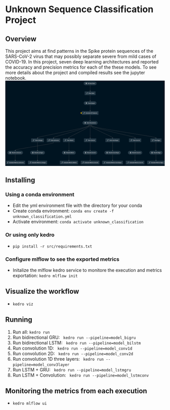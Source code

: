 # Unknown Sequence Classification Project

## Overview

This project aims at find patterns in the Spike protein sequences of the SARS-CoV-2 virus that may possibly separate severe from mild cases of COVID-19. In this project, seven deep learning architectures and reported the accuracy and precision metrics for each of the these models. To see more details about the project and compiled results see the jupyter notebook.
![workflow](img/workflow.png)

## Installing
### Using a conda environment
- Edit the yml environment file with the directory for your conda
- Create conda environment: ```conda env create -f unknown_classification.yml```
- Activate environment: ``` conda activate unknown_classification ```

### Or using only kedro
- ```pip install -r src/requirements.txt```

### Configure mlflow to see the exported metrics
- Initalize the mlflow kedro service to monitore the execution and metrics exportation: ```kedro mlflow init```

## Visualize the workflow
- ```kedro viz```

## Running
1. Run all:  ``` kedro run ``` 
2. Run bidirectional GRU:  ``` kedro run --pipeline=model_bigru``` 
3. Run bidirectional LSTM:  ``` kedro run --pipeline=model_bilstm``` 
4. Run convolution 1D:  ``` kedro run --pipeline=model_conv1d```  
5. Run convolution 2D:  ``` kedro run --pipeline=model_conv2d```   
6. Run convolution 1D three layers:  ``` kedro run --pipeline=model_conv3layer``` 
7. Run LSTM + GRU:  ``` kedro run --pipeline=model_lstmgru``` 
8. Run LSTM + Convolution:  ``` kedro run --pipeline=model_lstmconv``` 

## Monitoring the metrics from each execution
- ```kedro mlflow ui```

